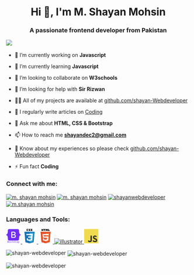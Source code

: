<h1 align="center">Hi 👋, I'm M. Shayan Mohsin</h1>
<h3 align="center">A passionate frontend developer from Pakistan</h3>
<img src="https://cdn.openart.ai/published/yFa3D8dZlShILMLMygbl/lBW7W9WR_-HQZ_raw.jpg">


- 🔭 I’m currently working on **Javascript**

- 🌱 I’m currently learning **Javascript**

- 👯 I’m looking to collaborate on **W3schools**

- 🤝 I’m looking for help with **Sir Rizwan**

- 👨‍💻 All of my projects are available at [github.com/shayan-Webdeveloper](github.com/shayan-Webdeveloper)

- 📝 I regularly write articles on [Coding](Coding)

- 💬 Ask me about **HTML, CSS & Bootstrap**

- 📫 How to reach me **shayandec2@gmail.com**

- 📄 Know about my experiences so please check [github.com/shayan-Webdeveloper](github.com/shayan-Webdeveloper)

- ⚡ Fun fact **Coding**

<h3 align="left">Connect with me:</h3>
<p align="left">
<a href="https://linkedin.com/in/m. shayan mohsin" target="blank"><img align="center" src="https://raw.githubusercontent.com/rahuldkjain/github-profile-readme-generator/master/src/images/icons/Social/linked-in-alt.svg" alt="m. shayan mohsin" height="30" width="40" /></a>
<a href="https://fb.com/m. shayan mohsin" target="blank"><img align="center" src="https://raw.githubusercontent.com/rahuldkjain/github-profile-readme-generator/master/src/images/icons/Social/facebook.svg" alt="m. shayan mohsin" height="30" width="40" /></a>
<a href="https://instagram.com/shayanwebdeveloper" target="blank"><img align="center" src="https://raw.githubusercontent.com/rahuldkjain/github-profile-readme-generator/master/src/images/icons/Social/instagram.svg" alt="shayanwebdeveloper" height="30" width="40" /></a>
<a href="https://www.youtube.com/c/m.shayan mohsin" target="blank"><img align="center" src="https://raw.githubusercontent.com/rahuldkjain/github-profile-readme-generator/master/src/images/icons/Social/youtube.svg" alt="m.shayan mohsin" height="30" width="40" /></a>
</p>

<h3 align="left">Languages and Tools:</h3>
<p align="left"> <a href="https://getbootstrap.com" target="_blank" rel="noreferrer"> <img src="https://raw.githubusercontent.com/devicons/devicon/master/icons/bootstrap/bootstrap-plain-wordmark.svg" alt="bootstrap" width="40" height="40"/> </a> <a href="https://www.w3schools.com/css/" target="_blank" rel="noreferrer"> <img src="https://raw.githubusercontent.com/devicons/devicon/master/icons/css3/css3-original-wordmark.svg" alt="css3" width="40" height="40"/> </a><a href="https://www.w3.org/html/" target="_blank" rel="noreferrer"> <img src="https://raw.githubusercontent.com/devicons/devicon/master/icons/html5/html5-original-wordmark.svg" alt="html5" width="40" height="40"/> </a> <a href="https://www.adobe.com/in/products/illustrator.html" target="_blank" rel="noreferrer"> <img src="https://www.vectorlogo.zone/logos/adobe_illustrator/adobe_illustrator-icon.svg" alt="illustrator" width="40" height="40"/> </a> <a href="https://developer.mozilla.org/en-US/docs/Web/JavaScript" target="_blank" rel="noreferrer"> <img src="https://raw.githubusercontent.com/devicons/devicon/master/icons/javascript/javascript-original.svg" alt="javascript" width="40" height="40"/> </a></p>

<p><img align="left" src="https://github-readme-stats.vercel.app/api/top-langs?username=shayan-webdeveloper&show_icons=true&locale=en&layout=compact" alt="shayan-webdeveloper" /></p>

<p>&nbsp;<img align="center" src="https://github-readme-stats.vercel.app/api?username=shayan-webdeveloper&show_icons=true&locale=en" alt="shayan-webdeveloper" /></p>

<p><img align="center" src="https://github-readme-streak-stats.herokuapp.com/?user=shayan-webdeveloper&" alt="shayan-webdeveloper" /></p>
